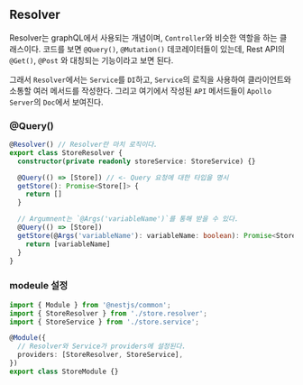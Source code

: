## Resolver
Resolver는 graphQL에서 사용되는 개념이며, `Controller`와 비슷한 역할을 하는 클래스이다. 코드를 보면 `@Query()`, `@Mutation()` 데코레이터들이 있는데, Rest API의 `@Get()`, `@Post` 와 대칭되는 기능이라고 보면 된다.

그래서 `Resolver`에서는 `Service`를 `DI`하고, `Service`의 로직을 사용하여 클라이언트와 소통할 여러 메서드를 작성한다. 그리고 여기에서 작성된 `API` 메서드들이 `Apollo Server`의 `Doc`에서 보여진다.

### @Query()
```ts
@Resolver() // Resolver란 마치 로직이다.
export class StoreResolver {
  constructor(private readonly storeService: StoreService) {}

  @Query(() => [Store]) // <- Query 요청에 대한 타입을 명시
  getStore(): Promise<Store[]> {
    return []
  }

  // Argumnent는 `@Args('variableName')`를 통해 받을 수 있다.
  @Query(() => [Store]) 
  getStore(@Args('variableName'): variableName: boolean): Promise<Store[]> {
    return [variableName]
  }
}
```

### modeule 설정
```ts
import { Module } from '@nestjs/common';
import { StoreResolver } from './store.resolver';
import { StoreService } from './store.service';

@Module({
  // Resolver와 Service가 providers에 설정된다.
  providers: [StoreResolver, StoreService], 
})
export class StoreModule {}
```

